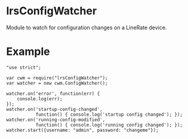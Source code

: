 lrsConfigWatcher
================

Module to watch for configuration changes on a LineRate device.

# Example

    "use strict";

    var cwm = require("lrsConfigWatcher");
    var watcher = new cwm.ConfigWatcher();

    watcher.on('error', function(err) {
        console.log(err);
    });
    watcher.on('startup-config-changed',
               function() { console.log('startup config changed'); });
    watcher.on('running-config-modified',
               function() { console.log('running config changed'); });
    watcher.start({username: "admin", password: "changeme"});

